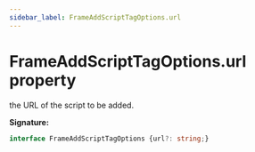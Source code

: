 ```yaml
---
sidebar_label: FrameAddScriptTagOptions.url
---
```

# FrameAddScriptTagOptions.url property

the URL of the script to be added.

**Signature:**

```typescript
interface FrameAddScriptTagOptions {url?: string;}
```
